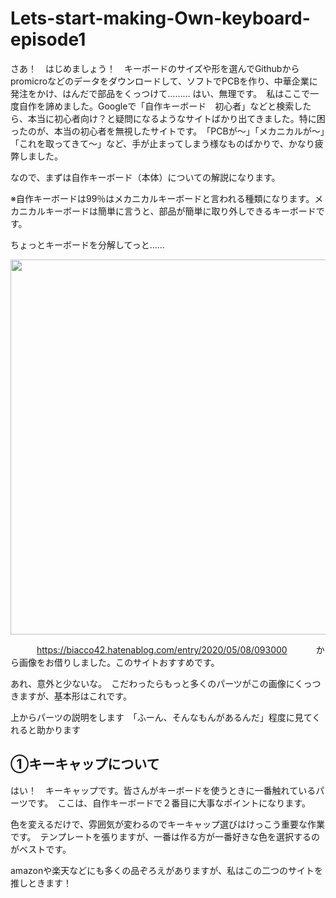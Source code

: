 # Lets-start-making-Own-keyboard-episode1
さあ！　はじめましょう！　キーボードのサイズや形を選んでGithubからpromicroなどのデータをダウンロードして、ソフトでPCBを作り、中華企業に発注をかけ、はんだで部品をくっつけて………
はい、無理です。　私はここで一度自作を諦めました。Googleで「自作キーボード　初心者」などと検索したら、本当に初心者向け？と疑問になるようなサイトばかり出てきました。特に困ったのが、本当の初心者を無視したサイトです。　「PCBが～」「メカニカルが～」「これを取ってきて～」など、手が止まってしまう様なものばかりで、かなり疲弊しました。

なので、まずは自作キーボード（本体）についての解説になります。　　


※自作キーボードは99％はメカニカルキーボードと言われる種類になります。メカニカルキーボードは簡単に言うと、部品が簡単に取り外しできるキーボードです。


ちょっとキーボードを分解してっと……



<p align="center">
<img src="https://user-images.githubusercontent.com/85538853/230086537-c8302542-992f-49f9-9ab8-072b934c0163.png" width="600px">
</p>


　　　https://biacco42.hatenablog.com/entry/2020/05/08/093000
　　　から画像をお借りしました。このサイトおすすめです。


あれ、意外と少ないな。　こだわったらもっと多くのパーツがこの画像にくっつきますが、基本形はこれです。


上からパーツの説明をします　「ふーん、そんなもんがあるんだ」程度に見てくれると助かります






##  ①キーキャップについて

はい！　キーキャップです。皆さんがキーボードを使うときに一番触れているパーツです。　ここは、自作キーボードで２番目に大事なポイントになります。

色を変えるだけで、雰囲気が変わるのでキーキャップ選びはけっこう重要な作業です。　テンプレートを張りますが、一番は作る方が一番好きな色を選択するのがベストです。

amazonや楽天などにも多くの品ぞろえがありますが、私はこの二つのサイトを推しときます！








